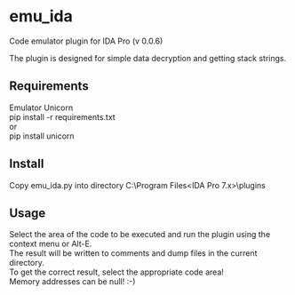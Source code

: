 # emu_ida  

Code emulator plugin for IDA Pro (v 0.0.6)  

The plugin is designed for simple data decryption and getting stack strings.  

## Requirements  
Emulator Unicorn  
pip install -r requirements.txt  
or  
pip install unicorn  

## Install 
Copy emu_ida.py into directory C:\Program Files\<IDA Pro 7.x>\plugins  

## Usage  
Select the area of the code to be executed and run the plugin using the context menu or Alt-E.  
The result will be written to comments and dump files in the current directory.  
To get the correct result, select the appropriate code area!  
Memory addresses can be null! :-)  
